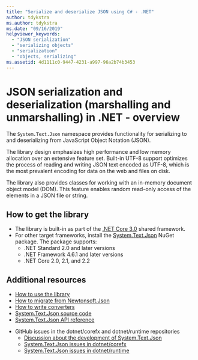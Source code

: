 ```yaml
---
title: "Serialize and deserialize JSON using C# - .NET"
author: tdykstra
ms.author: tdykstra
ms.date: "09/16/2019"
helpviewer_keywords: 
  - "JSON serialization"
  - "serializing objects"
  - "serialization"
  - "objects, serializing"
ms.assetid: 4d1111c0-9447-4231-a997-96a2b74b3453
---
```


# JSON serialization and deserialization (marshalling and unmarshalling) in .NET - overview

The `System.Text.Json` namespace provides functionality for serializing to and deserializing from JavaScript Object Notation (JSON).

The library design emphasizes high performance and low memory allocation over an extensive feature set. Built-in UTF-8 support optimizes the process of reading and writing JSON text encoded as UTF-8, which is the most prevalent encoding for data on the web and files on disk.

The library also provides classes for working with an in-memory document object model (DOM). This feature enables random read-only access of the elements in a JSON file or string. 

## How to get the library

* The library is built-in as part of the [.NET Core 3.0](https://aka.ms/netcore3download) shared framework.
* For other target frameworks, install the [System.Text.Json](https://www.nuget.org/packages/System.Text.Json) NuGet package. The package supports:
  * .NET Standard 2.0 and later versions
  * .NET Framework 4.6.1 and later versions
  * .NET Core 2.0, 2.1, and 2.2

## Additional resources

* [How to use the library](system-text-json-how-to.md)
* [How to migrate from Newtonsoft.Json](system-text-json-migrate-from-newtonsoft-how-to.md)
* [How to write converters](system-text-json-converters-how-to.md)
* [System.Text.Json source code](https://github.com/dotnet/runtime/tree/master/src/libraries/System.Text.Json)
* [System.Text.Json API reference](xref:System.Text.Json)
<!-- * [Roadmap](https://github.com/dotnet/runtime/blob/master/src/libraries/System.Text.Json/roadmap/README.md)-->
* GitHub issues in the dotnet/corefx and dotnet/runtime repositories
  * [Discussion about the development of System.Text.Json](https://github.com/dotnet/corefx/issues/33115)
  * [System.Text.Json issues in dotnet/corefx](https://github.com/dotnet/corefx/issues?q=is%3Aopen+is%3Aissue+label%3Aarea-System.Text.Json)
  * [System.Text.Json issues in dotnet/runtime](https://github.com/dotnet/runtime/issues?q=is%3Aopen+is%3Aissue+label%3Aarea-System.Text.Json)
